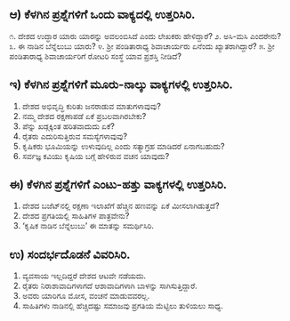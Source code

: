 ## ಆ) ಕೆಳಗಿನ ಪ್ರಶ್ನೆಗಳಿಗೆ ಒಂದು ವಾಕ್ಯದಲ್ಲಿ ಉತ್ತರಿಸಿರಿ.
೧. ದೇಶದ ಉದ್ಧಾರ ಯಾರು ಯಾರನ್ನು ಅವಲಂಬಿಸಿದೆ ಎಂದು ಲೇಖಕರು ಹೇಳಿದ್ದಾರೆ?
೨. ಅಸಿ-ಮಸಿ ಎಂದರೇನು?
೩. ಈ ನಾಡಿನ ಬೆನ್ನೆಲುಬು ಯಾರು?
೪. ಶ್ರೀ ಪಂಡಿತಾರಾಧ್ಯ ಶಿವಾಚಾರ್ಯರು ಏನೆಂದು ಖ್ಯಾತರಾಗಿದ್ದಾರೆ?
೫. ಶ್ರೀ ಪಂಡಿತಾರಾಧ್ಯ ಶಿವಾಚಾರ್ಯರಿಗೆ ರೋಟರಿ ಸಂಸ್ಥೆ ಯಾವ ಪ್ರಶಸ್ತಿ ನೀಡಿದೆ?

## ಇ) ಕೆಳಗಿನ ಪ್ರಶ್ನೆಗಳಿಗೆ ಮೂರು-ನಾಲ್ಕು ವಾಕ್ಯಗಳಲ್ಲಿ ಉತ್ತರಿಸಿರಿ.
1. ದೇಶದ ಅಭಿವೃದ್ಧಿ ಕುರಿತು ಜನರಾಡುವ ಮಾತುಗಳಾವುವು?
2. ನಮ್ಮ ದೇಶದ ರಕ್ಷಣಾಪಡೆ ಏಕೆ ಪ್ರಬಲವಾಗಿರಬೇಕು?
3. ಪೆನ್ನು ಖಡ್ಗಕ್ಕಿಂತ ಹರಿತವಾದುದು ಏಕೆ?
4. ರೈತರು ಎದುರಿಸುತ್ತಿರುವ ಸಮಸ್ಯೆಗಳಾವುವು?
5. ಕೃಷಿಕರು ಭೂಮಿಯನ್ನು ಉಳುವುದಿಲ್ಲ ಎಂದು ಸತ್ಯಾಗ್ರಹ ಮಾಡಿದರೆ ಏನಾಗಬಹುದು?
6. ಸರ್ವಜ್ಞ ಕವಿಯು ಕೃಷಿಯ ಬಗ್ಗೆ ಹೇಳಿರುವ ವಚನ ಯಾವುದು?

## ಈ) ಕೆಳಗಿನ ಪ್ರಶ್ನೆಗಳಿಗೆ ಎಂಟು-ಹತ್ತು ವಾಕ್ಯಗಳಲ್ಲಿ ಉತ್ತರಿಸಿರಿ.
1. ದೇಶದ ಬಜೆಟ್‌ನಲ್ಲಿ ರಕ್ಷಣಾ ಇಲಾಖೆಗೆ ಹೆಚ್ಚಿನ ಹಣವನ್ನು ಏಕೆ ಮೀಸಲಾಗಿಡುತ್ತದೆ?
2. ದೇಶದ ಪ್ರಗತಿಯಲ್ಲಿ ಸಾಹಿತಿಗಳ ಪಾತ್ರವೇನು?
3. ‘ಕೃಷಿಕ ನಾಡಿನ ಬೆನ್ನೆಲುಬು’ ಈ ಮಾತನ್ನು ಸಮರ್ಥಿಸಿರಿ.

## ಉ) ಸಂದರ್ಭದೊಡನೆ ವಿವರಿಸಿರಿ.
1. ವ್ಯವಸಾಯ ಇಲ್ಲದಿದ್ದರೆ ದೇಶದ ಆಟವೇ ನಡೆಯದು.
2. ರೈತರು ನಿರಾಶಾವಾದಿಗಳಾಗದೆ ಆಶಾವಾದಿಗಳಾಗಿ ಬಾಳನ್ನು ಸಾಗಿಸುತ್ತಿದ್ದಾರೆ.
3. ಅವರು ಯಾರಿಗೂ ಮೋಸ, ವಂಚನೆ ಮಾಡುವವರಲ್ಲ.
4. ಸಾಹಿತಿಗಳು ನಾಡಿನಲ್ಲಿ ಹೆಚ್ಚಿದಷ್ಟು ಸಮಾಜವು ಪ್ರಗತಿಯ ಮೆಟ್ಟಿಲು ತುಳಿಯಲು ಸಾಧ್ಯ.
